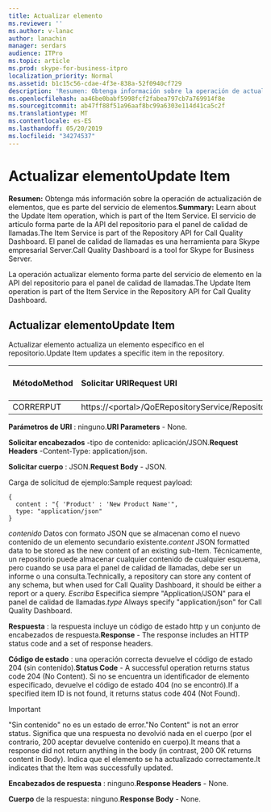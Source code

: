 ```yaml
---
title: Actualizar elemento
ms.reviewer: ''
ms.author: v-lanac
author: lanachin
manager: serdars
audience: ITPro
ms.topic: article
ms.prod: skype-for-business-itpro
localization_priority: Normal
ms.assetid: b1c15c56-cdae-4f3e-838a-52f0940cf729
description: 'Resumen: Obtenga información sobre la operación de actualización de elementos, que es parte del servicio de elementos. El servicio de artículo forma parte de la API del repositorio para el panel de calidad de llamadas. El panel de calidad de llamadas es una herramienta para Skype empresarial Server.'
ms.openlocfilehash: aa46be0babf5998fcf2fabea797cb7a769914f8e
ms.sourcegitcommit: ab47ff88f51a96aaf8bc99a6303e114d41ca5c2f
ms.translationtype: MT
ms.contentlocale: es-ES
ms.lasthandoff: 05/20/2019
ms.locfileid: "34274537"
---
```

# <a name="update-item"></a><span data-ttu-id="eb8f5-105">Actualizar elemento</span><span class="sxs-lookup"><span data-stu-id="eb8f5-105">Update Item</span></span>
 
<span data-ttu-id="eb8f5-106">**Resumen:** Obtenga más información sobre la operación de actualización de elementos, que es parte del servicio de elementos.</span><span class="sxs-lookup"><span data-stu-id="eb8f5-106">**Summary:** Learn about the Update Item operation, which is part of the Item Service.</span></span> <span data-ttu-id="eb8f5-107">El servicio de artículo forma parte de la API del repositorio para el panel de calidad de llamadas.</span><span class="sxs-lookup"><span data-stu-id="eb8f5-107">The Item Service is part of the Repository API for Call Quality Dashboard.</span></span> <span data-ttu-id="eb8f5-108">El panel de calidad de llamadas es una herramienta para Skype empresarial Server.</span><span class="sxs-lookup"><span data-stu-id="eb8f5-108">Call Quality Dashboard is a tool for Skype for Business Server.</span></span>
  
<span data-ttu-id="eb8f5-109">La operación actualizar elemento forma parte del servicio de elemento en la API del repositorio para el panel de calidad de llamadas.</span><span class="sxs-lookup"><span data-stu-id="eb8f5-109">The Update Item operation is part of the Item Service in the Repository API for Call Quality Dashboard.</span></span>
  
## <a name="update-item"></a><span data-ttu-id="eb8f5-110">Actualizar elemento</span><span class="sxs-lookup"><span data-stu-id="eb8f5-110">Update Item</span></span>

<span data-ttu-id="eb8f5-111">Actualizar elemento actualiza un elemento específico en el repositorio.</span><span class="sxs-lookup"><span data-stu-id="eb8f5-111">Update Item updates a specific item in the repository.</span></span>
  

|<span data-ttu-id="eb8f5-112">**Método**</span><span class="sxs-lookup"><span data-stu-id="eb8f5-112">**Method**</span></span>|<span data-ttu-id="eb8f5-113">**Solicitar URI**</span><span class="sxs-lookup"><span data-stu-id="eb8f5-113">**Request URI**</span></span>|<span data-ttu-id="eb8f5-114">**Versión HTTP**</span><span class="sxs-lookup"><span data-stu-id="eb8f5-114">**HTTP Version**</span></span>|
|:-----|:-----|:-----|
|<span data-ttu-id="eb8f5-115">CORRER</span><span class="sxs-lookup"><span data-stu-id="eb8f5-115">PUT</span></span>  <br/> |<span data-ttu-id="eb8f5-116">https://\<portal\>/QoERepositoryService/Repository/Item/{Itemid}</span><span class="sxs-lookup"><span data-stu-id="eb8f5-116">https://\<portal\>/QoERepositoryService/repository/item/{itemId}</span></span>  <br/> |<span data-ttu-id="eb8f5-117">HTTP/1.1</span><span class="sxs-lookup"><span data-stu-id="eb8f5-117">HTTP/1.1</span></span>  <br/> |
   
 <span data-ttu-id="eb8f5-118">**Parámetros de URI** : ninguno.</span><span class="sxs-lookup"><span data-stu-id="eb8f5-118">**URI Parameters** - None.</span></span>
  
 <span data-ttu-id="eb8f5-119">**Solicitar encabezados** -tipo de contenido: aplicación/JSON.</span><span class="sxs-lookup"><span data-stu-id="eb8f5-119">**Request Headers** -Content-Type: application/json.</span></span>
  
 <span data-ttu-id="eb8f5-120">**Solicitar cuerpo** : JSON.</span><span class="sxs-lookup"><span data-stu-id="eb8f5-120">**Request Body** - JSON.</span></span>
  
<span data-ttu-id="eb8f5-121">Carga de solicitud de ejemplo:</span><span class="sxs-lookup"><span data-stu-id="eb8f5-121">Sample request payload:</span></span>
  
```
{
  content : "{ 'Product' : 'New Product Name'",
  type: "application/json"
}
```

 <span data-ttu-id="eb8f5-122">*contenido*  Datos con formato JSON que se almacenan como el nuevo contenido de un elemento secundario existente.</span><span class="sxs-lookup"><span data-stu-id="eb8f5-122">*content*  JSON formatted data to be stored as the new content of an existing sub-Item.</span></span> <span data-ttu-id="eb8f5-123">Técnicamente, un repositorio puede almacenar cualquier contenido de cualquier esquema, pero cuando se usa para el panel de calidad de llamadas, debe ser un informe o una consulta.</span><span class="sxs-lookup"><span data-stu-id="eb8f5-123">Technically, a repository can store any content of any schema, but when used for Call Quality Dashboard, it should be either a report or a query.</span></span> <span data-ttu-id="eb8f5-124">*Escriba*  Especifica siempre "Application/JSON" para el panel de calidad de llamadas.</span><span class="sxs-lookup"><span data-stu-id="eb8f5-124">*type*  Always specify "application/json" for Call Quality Dashboard.</span></span>
  
 <span data-ttu-id="eb8f5-125">**Respuesta** : la respuesta incluye un código de estado http y un conjunto de encabezados de respuesta.</span><span class="sxs-lookup"><span data-stu-id="eb8f5-125">**Response** - The response includes an HTTP status code and a set of response headers.</span></span>
  
 <span data-ttu-id="eb8f5-126">**Código de estado** : una operación correcta devuelve el código de estado 204 (sin contenido).</span><span class="sxs-lookup"><span data-stu-id="eb8f5-126">**Status Code** - A successful operation returns status code 204 (No Content).</span></span> <span data-ttu-id="eb8f5-127">Si no se encuentra un identificador de elemento especificado, devuelve el código de estado 404 (no se encontró).</span><span class="sxs-lookup"><span data-stu-id="eb8f5-127">If a specified item ID is not found, it returns status code 404 (Not Found).</span></span>
  
> [!IMPORTANT]
> <span data-ttu-id="eb8f5-128">"Sin contenido" no es un estado de error.</span><span class="sxs-lookup"><span data-stu-id="eb8f5-128">"No Content" is not an error status.</span></span> <span data-ttu-id="eb8f5-129">Significa que una respuesta no devolvió nada en el cuerpo (por el contrario, 200 aceptar devuelve contenido en cuerpo).</span><span class="sxs-lookup"><span data-stu-id="eb8f5-129">It means that a response did not return anything in the body (in contrast, 200 OK returns content in Body).</span></span> <span data-ttu-id="eb8f5-130">Indica que el elemento se ha actualizado correctamente.</span><span class="sxs-lookup"><span data-stu-id="eb8f5-130">It indicates that the Item was successfully updated.</span></span> 
  
 <span data-ttu-id="eb8f5-131">**Encabezados de respuesta** : ninguno.</span><span class="sxs-lookup"><span data-stu-id="eb8f5-131">**Response Headers** - None.</span></span>
  
 <span data-ttu-id="eb8f5-132">**Cuerpo** de la respuesta: ninguno.</span><span class="sxs-lookup"><span data-stu-id="eb8f5-132">**Response Body** - None.</span></span>
  

